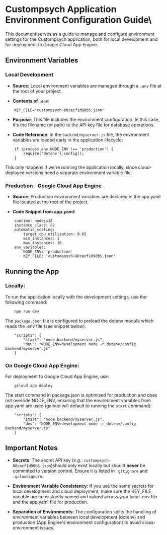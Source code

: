 
# Custompsych Application Environment Configuration Guide\

This document serves as a guide to manage and configure environment settings for the Custompsych application, both for local development and for deployment to Google Cloud App Engine.

## Environment Variables

### Local Development

- **Source**: Local environment variables are managed through a `.env` file at the root of your project.

- **Contents of `.env`**:

```
    KEY_FILE="custompsych-88cecf1d90b5.json"
```

- **Purpose**: This file includes the environment configuration. In this case, it's the filename (or path) to the API key file for database operations.

- **Code Reference**: In the `backend/myserver.js` file, the environment variables are loaded early in the application lifecycle:
```
	if (process.env.NODE_ENV !== 'production') {
		require('dotenv').config();
	}
```
This only happens if we're running the application locally, since cloud-deployed versions need a separate environment variable file.

### Production - Google Cloud App Engine

- **Source**: Production environment variables are declared in the app.yaml file located at the root of the project.

- **Code Snippet from app.yaml:**
```
	runtime: nodejs18
	instance_class: F2
	automatic_scaling:
		target_cpu_utilization: 0.65
		min_instances: 1
		max_instances: 10
	env_variables:
		NODE_ENV: 'production'
		KEY_FILE: 'custompsych-88cecf1d90b5.json'
```

## Running the App

### Locally:

To run the application locally with the development settings, use the following command:

```
	npm run dev
```

The `package.json` file is configured to preload the dotenv module which reads the .env file (see snippet below):
```
	"scripts": {
		"start": "node backend/myserver.js",
		"dev": "NODE_ENV=development node -r dotenv/config backend/myserver.js"
	}
```

### On Google Cloud App Engine:

For deployment to Google Cloud App Engine, use:
```
	gcloud app deploy
```
The start command in package.json is optimized for production and does not override NODE_ENV, ensuring that the environment variables from app.yaml are used (gcloud will default to running the `start` command):
```
	"scripts": {
		"start": "node backend/myserver.js",
		"dev": "NODE_ENV=development node -r dotenv/config backend/myserver.js"
	}
```

## Important Notes

- **Secrets**: The secret API key (*e.g.*: `custompsych-88cecf1d90b5.json`)should only exist locally but should **never** be committed to version control. Ensure it is listed in `.gitignore` and `.gcloudignore`.

- **Environment Variable Consistency:** If you use the same secrets for local development and cloud deployment, make sure the KEY_FILE variable are consistently named and valued across your local .env file and the app.yaml file for production.

- **Separation of Environments:** The configuration splits the handling of environment variables between local development (dotenv) and production (App Engine's environment configuration) to avoid cross-environment issues.
